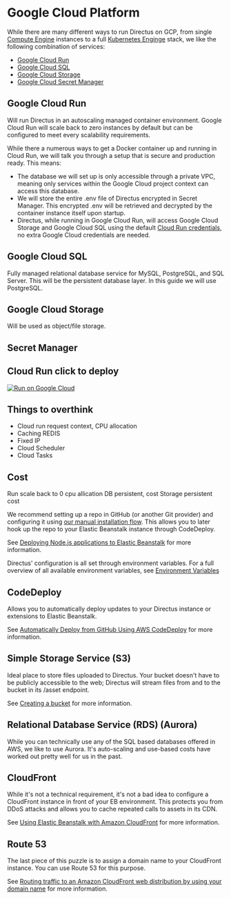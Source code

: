 # Google Cloud Platform

While there are many different ways to run Directus on GCP, from single
[Compute Engine](https://cloud.google.com/compute) instances to a full
[Kubernetes Enginge](https://cloud.google.com/kubernetes-engine) stack, we like the following combination of services:

- [Google Cloud Run](https://cloud.google.com/run)
- [Google Cloud SQL](https://cloud.google.com/sql)
- [Google Cloud Storage](https://cloud.google.com/storage)
- [Google Cloud Secret Manager](https://cloud.google.com/secret-manager)

## Google Cloud Run

Will run Directus in an autoscaling managed container environment. Google Cloud Run will scale back to zero instances by
default but can be configured to meet every scalability requirements.

While there a numerous ways to get a Docker container up and running in Cloud Run, we will talk you through a setup that
is secure and production ready. This means:

- The database we will set up is only accessible through a private VPC, meaning only services within the Google Cloud
  project context can access this database.
- We will store the entire .env file of Directus encrypted in Secret Manager. This encrypted .env will be retrieved and
  decrypted by the container instance itself upon startup.
- Directus, while running in Google Cloud Run, will access Google Cloud Storage and Google Cloud SQL using the default
  [Cloud Run credentials](https://cloud.google.com/run/docs/securing/service-identity), no extra Google Cloud
  credentials are needed.

## Google Cloud SQL

Fully managed relational database service for MySQL, PostgreSQL, and SQL Server. This will be the persistent database
layer. In this guide we will use PostgreSQL.

## Google Cloud Storage

Will be used as object/file storage.

## Secret Manager

## Cloud Run click to deploy

[![Run on Google Cloud](https://deploy.cloud.run/button.svg)](https://deploy.cloud.run/?git_repo=https://github.com/directus/directus)

## Things to overthink

- Cloud run request context, CPU allocation
- Caching REDIS
- Fixed IP
- Cloud Scheduler
- Cloud Tasks

## Cost

Run scale back to 0 cpu allication DB persistent, cost Storage persistent cost

We recommend setting up a repo in GitHub (or another Git provider) and configuring it using
[our manual installation flow](/getting-started/installation/manual). This allows you to later hook up the repo to your
Elastic Beanstalk instance through CodeDeploy.

See
[Deploying Node.js applications to Elastic Beanstalk](https://docs.aws.amazon.com/elasticbeanstalk/latest/dg/create_deploy_nodejs.html)
for more information.

Directus' configuration is all set through environment variables. For a full overview of all available environment
variables, see [Environment Variables](/configuration/config-options)

## CodeDeploy

Allows you to automatically deploy updates to your Directus instance or extensions to Elastic Beanstalk.

See
[Automatically Deploy from GitHub Using AWS CodeDeploy](https://aws.amazon.com/blogs/devops/automatically-deploy-from-github-using-aws-codedeploy/)
for more information.

## Simple Storage Service (S3)

Ideal place to store files uploaded to Directus. Your bucket doesn't have to be publicly accessible to the web; Directus
will stream files from and to the bucket in its /asset endpoint.

See [Creating a bucket](https://docs.aws.amazon.com/AmazonS3/latest/gsg/CreatingABucket.html) for more information.

## Relational Database Service (RDS) (Aurora)

While you can technically use any of the SQL based databases offered in AWS, we like to use Aurora. It's auto-scaling
and use-based costs have worked out pretty well for us in the past.

## CloudFront

While it's not a technical requirement, it's not a bad idea to configure a CloudFront instance in front of your EB
environment. This protects you from DDoS attacks and allows you to cache repeated calls to assets in its CDN.

See
[Using Elastic Beanstalk with Amazon CloudFront](https://docs.aws.amazon.com/elasticbeanstalk/latest/dg/AWSHowTo.cloudfront.html)
for more information.

## Route 53

The last piece of this puzzle is to assign a domain name to your CloudFront instance. You can use Route 53 for this
purpose.

See
[Routing traffic to an Amazon CloudFront web distribution by using your domain name](https://docs.aws.amazon.com/Route53/latest/DeveloperGuide/routing-to-cloudfront-distribution.html)
for more information.
